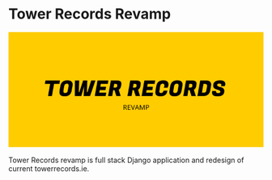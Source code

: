 # Tower Records Revamp

![Tower Records Revamp Logo](/tower_store/static/assets/img/readme/Tower_Records_Revamp_Logo.png)

Tower Records revamp is full stack Django application and redesign of current towerrecords.ie.
